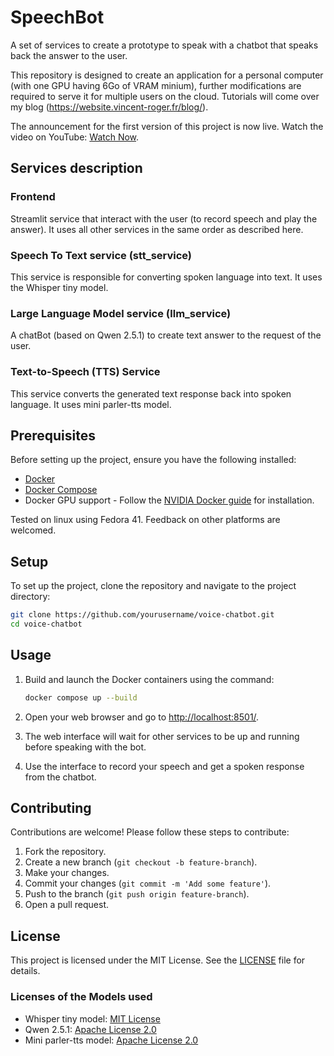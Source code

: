 # SpeechBot

A set of services to create a prototype to speak with a chatbot that speaks back the answer to the user.

This repository is designed to create an application for a personal computer (with one GPU having 6Go of VRAM minium), further modifications are required to serve it for multiple users on the cloud.
Tutorials will come over my blog (<https://website.vincent-roger.fr/blog/>).

The announcement for the first version of this project is now live. Watch the video on YouTube: [Watch Now](https://youtu.be/5Cik2asxGfM).

## Services description

### Frontend

Streamlit service that interact with the user (to record speech and play the answer). It uses all other services in the same order as described here.

### Speech To Text service (stt_service)

This service is responsible for converting spoken language into text. It uses the Whisper tiny model.

### Large Language Model service (llm_service)

A chatBot (based on Qwen 2.5.1) to create text answer to the request of the user.

### Text-to-Speech (TTS) Service

This service converts the generated text response back into spoken language. It uses mini parler-tts model.

## Prerequisites

Before setting up the project, ensure you have the following installed:

- [Docker](https://docs.docker.com/get-docker/)
- [Docker Compose](https://docs.docker.com/compose/install/)
- Docker GPU support - Follow the [NVIDIA Docker guide](https://docs.nvidia.com/datacenter/cloud-native/container-toolkit/install-guide.html) for installation.

Tested on linux using Fedora 41. Feedback on other platforms are welcomed.

## Setup

To set up the project, clone the repository and navigate to the project directory:

```zsh
git clone https://github.com/yourusername/voice-chatbot.git
cd voice-chatbot
```

## Usage

1. Build and launch the Docker containers using the command:

    ```zsh
    docker compose up --build
    ```

2. Open your web browser and go to <http://localhost:8501/>.
3. The web interface will wait for other services to be up and running before speaking with the bot.
4. Use the interface to record your speech and get a spoken response from the chatbot.

## Contributing

Contributions are welcome! Please follow these steps to contribute:

1. Fork the repository.
2. Create a new branch (`git checkout -b feature-branch`).
3. Make your changes.
4. Commit your changes (`git commit -m 'Add some feature'`).
5. Push to the branch (`git push origin feature-branch`).
6. Open a pull request.

## License

This project is licensed under the MIT License. See the [LICENSE](LICENSE) file for details.

### Licenses of the Models used

- Whisper tiny model: [MIT License](https://github.com/openai/whisper/blob/main/LICENSE)
- Qwen 2.5.1: [Apache License 2.0](https://huggingface.co/Qwen/Qwen2.5-1.5B/blob/main/LICENSE)
- Mini parler-tts model: [Apache License 2.0](https://github.com/huggingface/parler-tts/blob/main/LICENSE)
